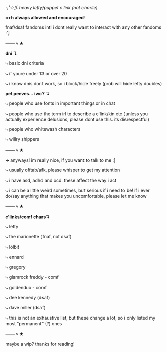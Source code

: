 *‧₊˚✩彡 heavy lefty/puppet c'link (not charlie)*

**c+h always allowed and encouraged!**

fnaf/dsaf fandoms int! i dont really want to interact with any other fandoms :']

───〃★

**dni ↴**

⤷ basic dni criteria

⤷ if youre under 13 or over 20

⤷ i know dnis dont work, so i block/hide freely (prob will hide lefty doubles)

**pet peeves... iwc? ↴**

⤷ people who use fonts in important things or in chat

⤷ people who use the term irl to describe a c'link/kin etc (unless you actually experience delusions, please dont use this. its disrespectful)

⤷ people who whitewash characters

⤷ willry shippers

───〃★

➜  anyways! im really nice, if you want to talk to me :]

⤷ usually offtab/afk, please whisper to get my attention

⤷ i have asd, adhd and ocd. these affect the way i act

⤷ i can be a little weird sometimes, but serious if i need to be! if i ever do/say anything that makes you uncomfortable, please let me know

───〃★

**c'links/comf chars↴**

⤷ lefty

⤷ the marionette (fnaf, not dsaf)

⤷ lolbit

⤷ ennard

⤷ gregory

⤷ glamrock freddy - comf

⤷ goldenduo - comf

⤷ dee kennedy (dsaf)

⤷ dave miller (dsaf)

⤷ this is not an exhaustive list, but these change a lot, so i only listed my most "permanent" (?) ones

───〃★

maybe a wip? thanks for reading!

